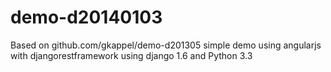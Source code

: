demo-d20140103
==============

Based on github.com/gkappel/demo-d201305 simple demo using angularjs with djangorestframework using django 1.6 and Python 3.3
